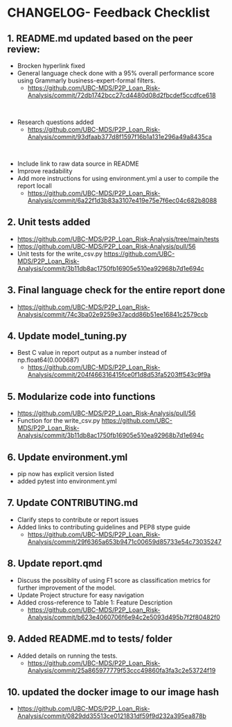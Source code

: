 # CHANGELOG- Feedback Checklist

## 1. README.md updated based on the peer review:
- Brocken hyperlink fixed
- General language check done with a 95% overall performance score using Grammarly business-expert-formal filters. <br>
    - https://github.com/UBC-MDS/P2P_Loan_Risk-Analysis/commit/72db1742bcc27cd4480d08d2fbcdef5ccdfce618
<br>

- Research questions added <br>
    - https://github.com/UBC-MDS/P2P_Loan_Risk-Analysis/commit/93dfaab377d8f1597f16b1a131e296a49a8435ca

<br>

- Include link to raw data source in README
- Improve readability 
- Add more instructions for using environment.yml a user to compile the report locall
    - https://github.com/UBC-MDS/P2P_Loan_Risk-Analysis/commit/6a22f1d3b83a3107e419e75e7f6ec04c682b8088

## 2. Unit tests added
 - https://github.com/UBC-MDS/P2P_Loan_Risk-Analysis/tree/main/tests
 - https://github.com/UBC-MDS/P2P_Loan_Risk-Analysis/pull/56
 - Unit tests for the write_csv.py https://github.com/UBC-MDS/P2P_Loan_Risk-Analysis/commit/3b11db8ac1750fb16905e510ea92968b7d1e694c

## 3. Final language check for the entire report done
- https://github.com/UBC-MDS/P2P_Loan_Risk-Analysis/commit/74c3ba02e9259e37acdd86b51ee16841c2579ccb

## 4. Update model_tuning.py 
- Best C value in report output as a number instead of np.float64(0.000687)
    - https://github.com/UBC-MDS/P2P_Loan_Risk-Analysis/commit/204f466316415fce0f1d8d53fa5203ff543c9f9a

## 5. Modularize code into functions
- https://github.com/UBC-MDS/P2P_Loan_Risk-Analysis/pull/56
- Function for the write_csv.py https://github.com/UBC-MDS/P2P_Loan_Risk-Analysis/commit/3b11db8ac1750fb16905e510ea92968b7d1e694c

## 6. Update environment.yml
- pip now has explicit version listed
- added pytest into environment.yml

## 7. Update CONTRIBUTING.md 
- Clarify steps to contribute or report issues
- Added links to contributing guidelines and PEP8 stype guide
    - https://github.com/UBC-MDS/P2P_Loan_Risk-Analysis/commit/29f6365a653b9471c00659d85733e54c73035247

## 8. Update report.qmd
- Discuss the possiblity of using F1 score as classification metrics for further improvement of the model.
- Update Project structure for easy navigation
- Added cross-reference to Table 1: Feature Description
    - https://github.com/UBC-MDS/P2P_Loan_Risk-Analysis/commit/b623e4060706f6e94c2e5093d495b7f2f80482f0

## 9. Added README.md to tests/ folder
- Added details on running the tests.
    - https://github.com/UBC-MDS/P2P_Loan_Risk-Analysis/commit/25a865977779f53ccc49860fa3fa3c2e53724f19

## 10. updated the docker image to our image hash
- https://github.com/UBC-MDS/P2P_Loan_Risk-Analysis/commit/0829dd35513ce0121831df59f9d232a395ea878b